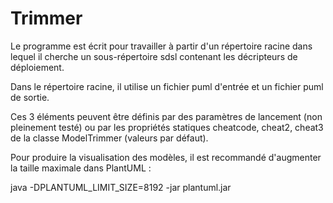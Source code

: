 # Trimmer

Le programme est écrit pour travailler à partir d'un répertoire racine dans lequel il cherche un sous-répertoire sdsl
contenant les décripteurs de déploiement. 

Dans le répertoire racine, il utilise un fichier puml d'entrée et un fichier puml de sortie.

Ces 3 éléments peuvent être définis par des paramètres de lancement (non pleinement testé) ou par les propriétés statiques cheatcode, cheat2, cheat3
de la classe ModelTrimmer (valeurs par défaut).

Pour produire la visualisation des modèles, il est recommandé d'augmenter la taille maximale dans PlantUML :

java -DPLANTUML_LIMIT_SIZE=8192 -jar plantuml.jar
